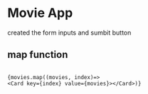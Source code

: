 # Movie App

created the form inputs and sumbit button

## map function

```

{movies.map((movies, index)=>
<Card key={index} value={movies}></Card>)}

```
